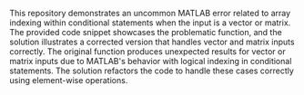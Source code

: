 This repository demonstrates an uncommon MATLAB error related to array indexing within conditional statements when the input is a vector or matrix. The provided code snippet showcases the problematic function, and the solution illustrates a corrected version that handles vector and matrix inputs correctly.  The original function produces unexpected results for vector or matrix inputs due to MATLAB's behavior with logical indexing in conditional statements. The solution refactors the code to handle these cases correctly using element-wise operations. 